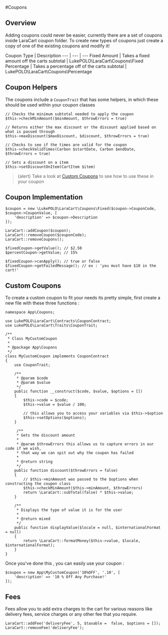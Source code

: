 #Coupons 

<a name="overview"></a>
## Overview
Adding coupons could never be easier, currently there are a set of coupons inside LaraCart coupon folder. To create new types of coupons just create a copy of one of the existing coupons and modify it!

Coupon Type | Description
--- | --- | ---
Fixed Amount | Takes a fixed amount off the carts subtotal | LukePOLO\LaraCart\Coupons\Fixed
Percentage | Takes a percentage off of the carts subtotal | LukePOLO\LaraCart\Coupons\Percentage

<a name="helpers"></a>
## Coupon Helpers

The coupons include a `CouponTrait` that has some helpers, in which these
should be used within your coupon classes

    // Checks the minimum subtotal needed to apply the coupon
    $this->checkMinAmount($minAmount, $throwErrors = true)
    
    // Returns either the max discount or the discount applied based on what is passed through
    $this->maxDiscount($maxDiscount, $discount, $throwErrors = true)
    
    // Checks to see if the times are valid for the coupon
    $this->checkValidTimes(Carbon $startDate, Carbon $endDate, $throwErrors = true)
    
    // Sets a discount on a item
    $this->setDiscountOnItem(CartItem $item)

> {alert} Take a look at <a href="#custom-coupons">Custom Coupons</a> to see how to use these in your coupon

<a name="implemention"></a>
## Coupon Implementation
    
    $coupon = new \LukePOLO\LaraCart\Coupons\Fixed($coupon->CouponCode, $coupon->CouponValue, [
        'description' => $coupon->Description
    ]);
    
    LaraCart::addCoupon($coupon);
    LaraCart::removeCoupon($couponCode);
    LaraCart::removeCoupons();
    
    $fixedCoupon->getValue(); // $2.50
    $percentCoupon->getValue; // 15%
    
    $fixedCoupon->canApply(); // true or false
    $fixedCoupon->getFailedMessage(); // ex : 'you must have $10 in the cart!'
    
<a name="custom"></a>
## Custom Coupons
To create a custom coupon to fit your needs its pretty simple, first create a new file with these three functions :
    
    namespace App\Coupons;
    
    use LukePOLO\LaraCart\Contracts\CouponContract;
    use LukePOLO\LaraCart\Traits\CouponTrait;
    
    /**
     * Class MyCustomCoupon
     *
     * @package App\Coupons
     */
    class MyCustomCoupon implements CouponContract
    {
        use CouponTrait;
    
        /**
         * @param $code
         * @param $value
         */
        public function __construct($code, $value, $options = [])
        {
            $this->code = $code;
            $this->value = $value / 100;
    
            // this allows you to access your variables via $this->$option
            $this->setOptions($options);
        }
    
         /**
         * Gets the discount amount
         *
         * @param $throwErrors this allows us to capture errors in our code if we wish,
         * that way we can spit out why the coupon has failed
         *
         * @return string
         */
        public function discount($throwErrors = false)
        {
            // $this->minAmount was passed to the $options when constructing the coupon class
            $this->checkMinAmount($this->minAmount, $throwErrors)
            return \LaraCart::subTotal(false) * $this->value;
        }
    
        /**
         * Displays the type of value it is for the user
         *
         * @return mixed
         */
        public function displayValue($locale = null, $internationalFormat = null)
        {
            return \LaraCart::formatMoney($this->value, $locale, $internationalFormat);
        }
    }
    
Once you've done this , you can easily use your coupon :
    
    $coupon = new App\MyCustomCoupon('10%OFF', '.10', [
        'description' => '10 % Off Any Purchase!'
    ]);
    
<a name="fees"></a>
## Fees
Fees allow you to add extra charges to the cart for various reasons like delivery fees, service charges or any other fee that you require.
    
    LaraCart::addFee('deliveryFee', 5, $taxable =  false, $options = []);
    LaraCart::removeFee('deliveryFee');


